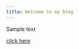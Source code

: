 ```yaml
---
title: Welcome to my blog
---
```


Sample text

[click here](https://github.com/dhruvix/glowing-palm-tree)
